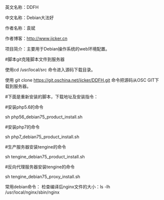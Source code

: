英文名称：DDFH

中文名称：Debian大法好

作者名称：袁斌

作者博客：http://www.jicker.cn

项目简介：主要用于Debian操作系统的web环境配置。

#脚本git克隆脚本文件到服务器

使用cd  /usr/local/src 命令进入源码下载目录。

使用 git clone https://git.oschina.net/jicker/DDFH.git 命令把源码从OSC GIT下载到服务器。

#下面是重新安装的脚本，下载地址及安装指令：

#安装php5.6的命令

sh php56_debian75_product_install.sh

#安装php7的命令

sh php7_debian75_product_install.sh

#生产服务器安装tengine的命令

sh tengine_debian75_product_install.sh

#反向代理服务器安装tengine的命令

sh tengine_debian75_proxy_install.sh

常用debian命令：
检查编译后nginx文件的大小：ls -lh /usr/local/nginx/sbin/nginx